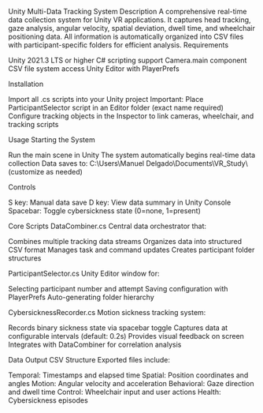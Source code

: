 Unity Multi-Data Tracking System
Description
A comprehensive real-time data collection system for Unity VR applications. It captures head tracking, gaze analysis, angular velocity, spatial deviation, dwell time, and wheelchair positioning data. All information is automatically organized into CSV files with participant-specific folders for efficient analysis.
Requirements

Unity 2021.3 LTS or higher
C# scripting support
Camera.main component
CSV file system access
Unity Editor with PlayerPrefs

Installation

Import all .cs scripts into your Unity project
Important: Place ParticipantSelector script in an Editor folder (exact name required)
Configure tracking objects in the Inspector to link cameras, wheelchair, and tracking scripts

Usage
Starting the System

Run the main scene in Unity
The system automatically begins real-time data collection
Data saves to: C:\Users\Manuel Delgado\Documents\VR_Study\ (customize as needed)

Controls

S key: Manual data save
D key: View data summary in Unity Console
Spacebar: Toggle cybersickness state (0=none, 1=present)

Core Scripts
DataCombiner.cs
Central data orchestrator that:

Combines multiple tracking data streams
Organizes data into structured CSV format
Manages task and command updates
Creates participant folder structures

ParticipantSelector.cs
Unity Editor window for:

Selecting participant number and attempt
Saving configuration with PlayerPrefs
Auto-generating folder hierarchy

CybersicknessRecorder.cs
Motion sickness tracking system:

Records binary sickness state via spacebar toggle
Captures data at configurable intervals (default: 0.2s)
Provides visual feedback on screen
Integrates with DataCombiner for correlation analysis

Data Output
CSV Structure
Exported files include:

Temporal: Timestamps and elapsed time
Spatial: Position coordinates and angles
Motion: Angular velocity and acceleration
Behavioral: Gaze direction and dwell time
Control: Wheelchair input and user actions
Health: Cybersickness episodes
